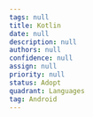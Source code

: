 ```yaml
---
tags: null
title: Kotlin
date: null
description: null
authors: null
confidence: null
assign: null
priority: null
status: Adopt
quadrant: Languages
tag: Android
---
```



